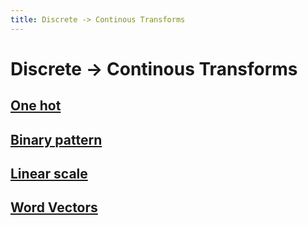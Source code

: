 ```yaml
---
title: Discrete -> Continous Transforms
---
```


# Discrete -> Continous Transforms

## [One hot](One%20hot.md)

## [Binary pattern](Binary%20pattern.md)

## [Linear scale](Linear%20scale.md)

## [Word Vectors](Word%20Vectors.md)






























































































